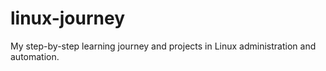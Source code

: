 # linux-journey
My step-by-step learning journey and projects in Linux administration and automation.
